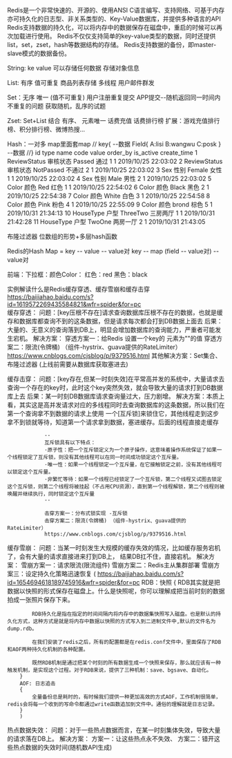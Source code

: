 Redis是一个非常快速的、开源的、使用ANSI C语言编写、支持网络、可基于内存亦可持久化的日志型、非关系类型的、Key-Value数据库，并提供多种语言的API
Redis支持数据的持久化，可以将内存中的数据保存在磁盘中，重启的时候可以再次加载进行使用。
Redis不仅仅支持简单的key-value类型的数据，同时还提供list，set，zset，hash等数据结构的存储。
Redis支持数据的备份，即master-slave模式的数据备份。


String: ke value 可以存储任何数据
      存储对象信息
      
List: 有序 值可重复
      商品列表存储
      多线程 用户邮件群发
      
Set：无序 唯一 (值不可重复)
      用户注册重复提交
      APP提交--随机返回同一时间内不重复的问题
      获取随机，乱序的试题
      
Zset: Set+List 结合   有序、 元素唯一
      话费充值
      话费排行榜
      扩展：游戏充值排行榜、积分排行榜、微博热搜...
 
Hash：一对多 map里面套map
     // key{
          --数据
            Field{
                    A:lisi
                    B:wangwu 
                    C:posk
            }
          --数据
      //}
     id	type	        name	code	   value order_by	is_active	    create_time
     1	ReviewStatus	审核状态	Passed	    通过	1	            1	    2019/10/25 22:03:02
     2	ReviewStatus	审核状态	NotPassed	不通过	2	            1	    2019/10/25 22:03:02
     3	Sex	            性别	Female	    女性	1	            1	    2019/10/25 22:03:02
     4	Sex	            性别	Male	    男性	2	            1	    2019/10/25 22:03:02
     5	Color	        颜色	Red	        红色	1	            1	    2019/10/25 22:54:02
     6	Color	        颜色	Black	    黑色	2	            1	    2019/10/25 22:54:38
     7	Color	        颜色	White	    白色	3	            1	    2019/10/25 22:54:58
     8	Color	        颜色	Pink	    粉色	4	            1	    2019/10/25 22:55:09
     9	Color	        颜色	brond	    棕色	5	            1	    2019/10/31 21:34:13
     10	HouseType	    户型	ThreeTwo	三房两厅	1	            1	    2019/10/31 21:42:28
     11	HouseType	    户型	TwoOne	    两房一厅	2	            1	    2019/10/31 21:43:05

      
布隆过滤器  位数组的形势+多层hash函数

Redis的Hash   Map = key -- value
                                -- value对
              key -- map (field -- value对)
                                -- value对
                                
前端：下拉框：颜色Color：
                红色：red 
                黑色：black
              
              
实例解读什么是Redis缓存穿透、缓存雪崩和缓存击穿
    https://baijiahao.baidu.com/s?id=1619572269435584821&wfr=spider&for=pc                
缓存穿透：
        问题：[key压根不存在]请求查询数据库压根不存在的数据，也就是缓存和数据库都查询不到的这条数据，但是请求每次都会打到DB数据上面去
        后果：大量的、无意义的查询落到DB上，明显会增加数据库的查询能力，严重者可能发生宕机。
        解决方案：
                穿透方案一：给Redis 设置一个key的 元素为""的值
                穿透方案二：限流(令牌桶) （组件-hystrix、guava提供的RateLimiter）
                           https://www.cnblogs.com/cjsblog/p/9379516.html
                其他解决方案：Set集合、布隆过滤器 (上线前需要从数据库获取塞进去)
                
缓存击穿：
        问题：[key存在,但某一时刻失效]在平常高并发的系统中，大量请求去查询一个存在的key时，此时这个key突然失效，就会导致大量的请求打到DB数据库上去
        后果：某一时刻DB数据库请求查询量过大，压力剧增。
        解决方案：本质上看，其实这是高并发请求对应的多线程同时去查询数据库的这条数据，所以我们在第一个查询拿不到数据的请求上使用
                一个[互斥锁]来锁住它，其他线程走到这步拿不到锁就等待，知道第一个请求拿到数据，塞进缓存。后面的线程直接走缓存
                
                --
                互斥锁具有以下特点：
                ·原子性：把一个互斥锁定义为一个原子操作，这意味着操作系统保证了如果一个线程锁定了互斥锁，则没有其他线程可以在同一时间成功锁定这个互斥量。               
                ·唯一性：如果一个线程锁定一个互斥量，在它接触锁定之前，没有其他线程可以锁定这个互斥量。           
                ·非繁忙等待：如果一个线程已经锁定了一个互斥锁，第二个线程又试图去锁定这个互斥锁，则第二个线程将被挂起（不占用CPU资源），直到第一个线程解锁，第二个线程则被唤醒并继续执行，同时锁定这个互斥量
                --
                
                击穿方案一：分布式锁实现 -互斥锁
                击穿方案二：限流(令牌桶) （组件-hystrix、guava提供的RateLimiter）
                https://www.cnblogs.com/cjsblog/p/9379516.html
                
缓存雪崩：
        问题：当某一时刻发生大规模的缓存失效的情况，比如缓存服务宕机了，会有大量的请求直接进来打到DB上，
        结果DB扛不住，直接宕机。
        解决方案：
                 雪崩方案一：请求限流(限流组件)
                 雪崩方案二：Redis主从集群部署
                 雪崩方案三：设定持久化策略迅速恢复
        (
        https://baijiahao.baidu.com/s?id=1654694618189745916&wfr=spider&for=pc
        RDB：快照
        {
            RDB其实就是把数据以快照的形式保存在磁盘上。什么是快照呢，你可以理解成把当前时刻的数据拍成一张照片保存下来。
            
            RDB持久化是指在指定的时间间隔内将内存中的数据集快照写入磁盘。也是默认的持久化方式，这种方式是就是将内存中数据以快照的方式写入到二进制文件中,默认的文件名为dump.rdb。
            
            在我们安装了redis之后，所有的配置都是在redis.conf文件中，里面保存了RDB和AOF两种持久化机制的各种配置。
            
            既然RDB机制是通过把某个时刻的所有数据生成一个快照来保存，那么就应该有一种触发机制，是实现这个过程。对于RDB来说，提供了三种机制：save、bgsave、自动化。
        }
        AOF: 日志追击
        {
            全量备份总是耗时的，有时候我们提供一种更加高效的方式AOF，工作机制很简单，redis会将每一个收到的写命令都通过write函数追加到文件中。通俗的理解就是日志记录。
        }
        )
                
热点数据失效：
            问题：对于一些热点数据而言，在某一时刻集体失效，导致大量的请求落在DB上。
            解决方案：
                    方案一：让这些热点永不失效、
                    方案二：错开这些热点数据的失效时间(随机数API生成)
